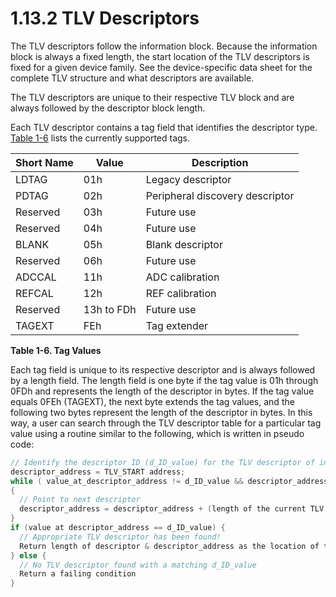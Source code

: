 # 1.13.2 TLV Descriptors

The TLV descriptors follow the information block. Because the information block is always a fixed length, the start
location of the TLV descriptors is fixed for a given device family. See the device-specific data sheet for the complete
TLV structure and what descriptors are available.

The TLV descriptors are unique to their respective TLV block and are always followed by the descriptor block length.

Each TLV descriptor contains a tag field that identifies the descriptor type. [Table 1-6](#table-1-6) lists the
currently supported tags.

<a id="table-1-6"></a>

| Short Name | Value      | Description                     |
| ---------- | ---------- | ------------------------------- |
| LDTAG      | 01h        | Legacy descriptor               |
| PDTAG      | 02h        | Peripheral discovery descriptor |
| Reserved   | 03h        | Future use                      |
| Reserved   | 04h        | Future use                      |
| BLANK      | 05h        | Blank descriptor                |
| Reserved   | 06h        | Future use                      |
| ADCCAL     | 11h        | ADC calibration                 |
| REFCAL     | 12h        | REF calibration                 |
| Reserved   | 13h to FDh | Future use                      |
| TAGEXT     | FEh        | Tag extender                    |

**Table 1-6. Tag Values**

Each tag field is unique to its respective descriptor and is always followed by a length field. The length field is one
byte if the tag value is 01h through 0FDh and represents the length of the descriptor in bytes. If the tag value equals
0FEh (TAGEXT), the next byte extends the tag values, and the following two bytes represent the length of the descriptor
in bytes. In this way, a user can search through the TLV descriptor table for a particular tag value using a routine
similar to the following, which is written in pseudo code:

```c
// Identify the descriptor ID (d_ID_value) for the TLV descriptor of interest:
descriptor_address = TLV_START address;
while ( value_at_descriptor_address != d_ID_value && descriptor_address != TLV_TAGEND && descriptor_address < TLV_END)
{
  // Point to next descriptor
  descriptor_address = descriptor_address + (length of the current TLV block) + 2;
}
if (value at descriptor_address == d_ID_value) {
  // Appropriate TLV descriptor has been found!
  Return length of descriptor & descriptor_address as the location of the TLV descriptor
} else {
  // No TLV descriptor found with a matching d_ID_value
  Return a failing condition
}
```